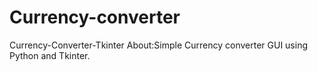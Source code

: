# Currency-converter
Currency-Converter-Tkinter
About:Simple Currency converter GUI using Python and Tkinter.


